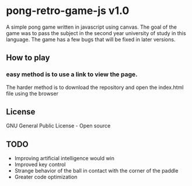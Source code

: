 # pong-retro-game-js   v1.0

A simple pong game written in javascript using canvas. The goal of the game was to pass the subject in the second year university of study in this language. The game has a few bugs that will be fixed in later versions.

## How to play
### easy method is to use a link to view the page.
The harder method is to download the repository and open the index.html file using the browser

## License
GNU General Public License - Open source

## TODO
- Improving artificial intelligence would win
- Improved key control
- Strange behavior of the ball in contact with the corner of the paddle
- Greater code optimization
